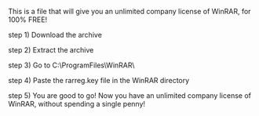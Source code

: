 This is a file that will give you an unlimited company license of WinRAR, for 100% FREE!

step 1) Download the archive

step 2) Extract the archive

step 3) Go to C:\ProgramFiles\WinRAR\

step 4) Paste the rarreg.key file in the WinRAR directory

step 5) You are good to go! Now you have an unlimited company license of WinRAR, without spending a single penny!
